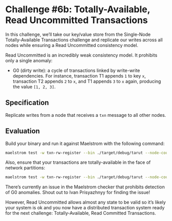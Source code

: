 # Challenge #6b: Totally-Available, Read Uncommitted Transactions

In this challenge, we’ll take our key/value store from the Single-Node
Totally-Available Transactions challenge and replicate our writes across
all nodes while ensuring a Read Uncommitted consistency model.

Read Uncommitted is an incredibly weak consistency model. It prohibits only a single anomaly:

- G0 (dirty write): a cycle of transactions linked by write-write dependencies. For
  instance, transaction T1 appends `1` to key `x`, transaction T2 appends `2` to `x`, and T1
  appends `3` to `x` again, producing the value `[1, 2, 3]`.

## Specification

Replicate writes from a node that receives a `txn` message to all other nodes.

## Evaluation

Build your binary and run it against Maelstrom with the following command:

```bash
maelstrom test -w txn-rw-register --bin ./target/debug/tarut --node-count 2 --concurrency 2n --time-limit 20 --rate 1000 --consistency-models read-uncommitted
```

Also, ensure that your transactions are totally-available in the face of network partitions:

```bash
maelstrom test -w txn-rw-register --bin ./target/debug/tarut --node-count 2 --concurrency 2n --time-limit 20 --rate 1000 --consistency-models read-uncommitted --availability total --nemesis partition
```

There’s currently an issue in the Maelstrom checker that prohibits detection of
G0 anomalies. Shout out to Ivan Prisyazhnyy for finding the issue!

However, Read Uncommitted allows almost any state to be valid so it’s likely
your system is ok and you now have a distributed transaction system ready for
the next challenge: Totally-Available, Read Committed Transactions.
